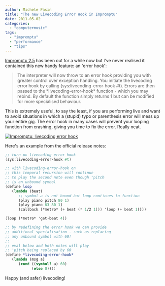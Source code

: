 ```yaml
---
author: Michele Pasin
title: "The new Livecoding Error Hook in Impromptu"
date: 2011-05-02
categories: 
  - "computermusic"
tags: 
  - "impromptu"
  - "performance"
  - "tips"
---
```


[Impromptu 2.5](http://impromptu.moso.com.au/) has been out for a while now but I've never realised it contained this new handy feature: an 'error hook':

> The interpreter will now throw to an error hook providing you with greater control over exception handling. You initiate the livecoding error hook by calling (sys:livecoding-error-hook #t). Errors are then passed to the \*livecoding-error-hook\* function - which you may rebind. By default the function simply returns 1 but can be modified for more specialised behaviour.

This is extremely useful, to say the least, if you are performing live and want to avoid situations in which a (stupid) typo or parenthesis error will mess up your entire gig. The error hook in many cases will prevent your looping function from crashing, giving you time to fix the error. Really neat.

[![Impromptu: livecoding error hook](/media/static/blog_img/6619819815_240eaf85dd_z.jpg)](http://www.flickr.com/photos/mikele/6619819815/ "Impromptu: livecoding error hook by MagIcReBirth, on Flickr")

Here's an example from the official release notes:

```scheme
;; turn on livecoding error hook
(sys:livecoding-error-hook #t)

;; with livecoding-error-hook on   
;; this temporal recursion will continue
;; to play the second note even though 'pitch
;; is an unbound symbol
(define loop
   (lambda (beat) 
      ;; symbol a is not bound but loop continues to function
      (play piano pitch 80 1)
      (play piano 63 80 1)
      (callback (*metro* (+ beat (* 1/2 1))) 'loop (+ beat 1))))

(loop (*metro* 'get-beat 4))

;; by redefining the error hook we can provide
;; additional specialisation - such as replacing
;; any unbound symbol with 60!
;; 
;; eval below and both notes will play
;; 'pitch being replaced by 60
(define *livecoding-error-hook* 
   (lambda (msg a) 
      (cond ((symbol? a) 60)
            (else 0))))

```

Happy (and safer) livecoding!
